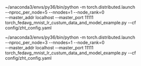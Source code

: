 

~/anaconda3/envs/py36/bin/python -m torch.distributed.launch \
    --nproc_per_node=5 --nnodes=1 --node_rank=0 \
    --master_addr localhost --master_port 11111 \
    torch_fedavg_mnist_lr_custum_data_and_model_example.py --cf config/zht_config.yaml



~/anaconda3/envs/py36/bin/python -m torch.distributed.launch \
    --nproc_per_node=3 --nnodes=1 --node_rank=0 \
    --master_addr localhost --master_port 11111 \
    torch_fedavg_mnist_lr_custum_data_and_model_example.py --cf config/zht_config.yaml



